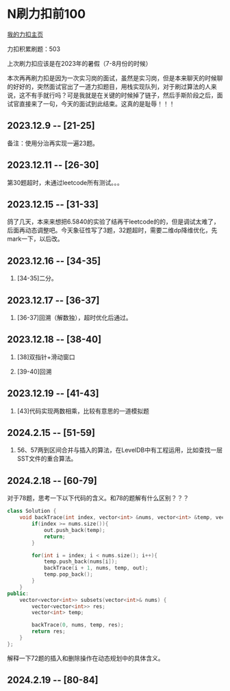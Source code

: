 # N刷力扣前100
[我的力扣主页](https://leetcode.cn/u/vvizardly-haibthfp/)

力扣积累刷题：503

上次刷力扣应该是在2023年的暑假（7-8月份的时候）

本次再再刷力扣是因为一次实习岗的面试，虽然是实习岗，但是本来聊天的时候聊的好好的，突然面试官出了一道力扣题目，用栈实现队列，对于刷过算法的人来说，这不有手就行吗？可是我就是在关键的时候掉了链子，然后手斯阶段之后，面试官直接来了一句，今天的面试到此结束。这真的是耻辱！！！

## 2023.12.9 -- [21-25]

备注：使用分治再实现一遍23题。

## 2023.12.11 -- [26-30]

第30题超时，未通过leetcode所有测试。。。

## 2023.12.15 -- [31-33]

鸽了几天，本来来想把6.5840的实验了结再干leetcode的的，但是调试太难了，后面再动态调整吧。今天象征性写了3题，32题超时，需要二维dp降维优化，先mark一下，以后改。

## 2023.12.16 -- [34-35]

1. [34-35]二分。

## 2023.12.17 -- [36-37]

1. [36-37]回溯（解数独），超时优化后通过。

## 2023.12.18 -- [38-40]

1. [38]双指针+滑动窗口

2. [39-40]回溯

## 2023.12.19 -- [41-43]

1. [43]代码实现两数相乘，比较有意思的一道模拟题

## 2024.2.15 -- [51-59]

1. 56、57两到区间合并与插入的算法，在LevelDB中有工程运用，比如查找一层SST文件的重合算法。

## 2024.2.18 -- [60-79]

对于78题，思考一下以下代码的含义。和78的题解有什么区别？？？

```cpp
class Solution {
    void backTrace(int index, vector<int> &nums, vector<int> &temp, vector<vector<int>> &out){
        if(index >= nums.size()){
            out.push_back(temp);
            return;
        }

        for(int i = index; i < nums.size(); i++){
            temp.push_back(nums[i]);
            backTrace(i + 1, nums, temp, out);
            temp.pop_back();
        }
    }
public:
    vector<vector<int>> subsets(vector<int>& nums) {
        vector<vector<int>> res;
        vector<int> temp;

        backTrace(0, nums, temp, res);
        return res;
    }
};
```

解释一下72题的插入和删除操作在动态规划中的具体含义。

## 2024.2.19 -- [80-84]

